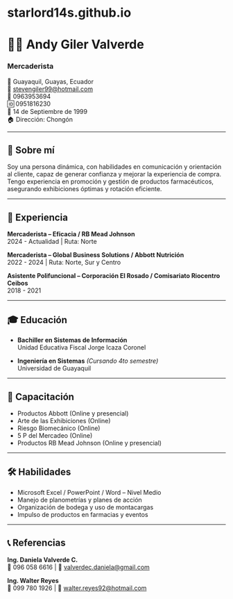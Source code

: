 # starlord14s.github.io
# 👨‍💼 Andy Giler Valverde
### Mercaderista

📍 Guayaquil, Guayas, Ecuador  
📧 [stevengiler99@hotmail.com](mailto:stevengiler99@hotmail.com)  
📱 0963953694  
🆔 0951816230  
🎂 14 de Septiembre de 1999  
🏠 Dirección: Chongón  

---

## 🎯 Sobre mí

Soy una persona dinámica, con habilidades en comunicación y orientación al cliente, capaz de generar confianza y mejorar la experiencia de compra. Tengo experiencia en promoción y gestión de productos farmacéuticos, asegurando exhibiciones óptimas y rotación eficiente.

---

## 💼 Experiencia

**Mercaderista – Eficacia / RB Mead Johnson**  
2024 - Actualidad | Ruta: Norte

**Mercaderista – Global Business Solutions / Abbott Nutrición**  
2022 - 2024 | Ruta: Norte, Sur y Centro

**Asistente Polifuncional – Corporación El Rosado / Comisariato Riocentro Ceibos**  
2018 - 2021

---

## 🎓 Educación

- **Bachiller en Sistemas de Información**  
  Unidad Educativa Fiscal Jorge Icaza Coronel

- **Ingeniería en Sistemas** *(Cursando 4to semestre)*  
  Universidad de Guayaquil

---

## 🧠 Capacitación

- Productos Abbott (Online y presencial)  
- Arte de las Exhibiciones (Online)  
- Riesgo Biomecánico (Online)  
- 5 P del Mercadeo (Online)  
- Productos RB Mead Johnson (Online y presencial)

---

## 🛠️ Habilidades

- Microsoft Excel / PowerPoint / Word – Nivel Medio  
- Manejo de planometrías y planes de acción  
- Organización de bodega y uso de montacargas  
- Impulso de productos en farmacias y eventos

---

## 📞 Referencias

**Ing. Daniela Valverde C.**  
📱 096 058 6616 | 📧 valverdec.daniela@gmail.com

**Ing. Walter Reyes**  
📱 099 780 1926 | 📧 walter.reyes92@hotmail.com
